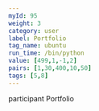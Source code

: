 ```yaml
---
myId: 95
weight: 3
category: user
label: Portfolio
tag_name: ubuntu
run_time: /bin/python
value: [499,1,-1,2]
pairs: [1,30,400,10,50]
tags: [5,8]
---
```

participant Portfolio
